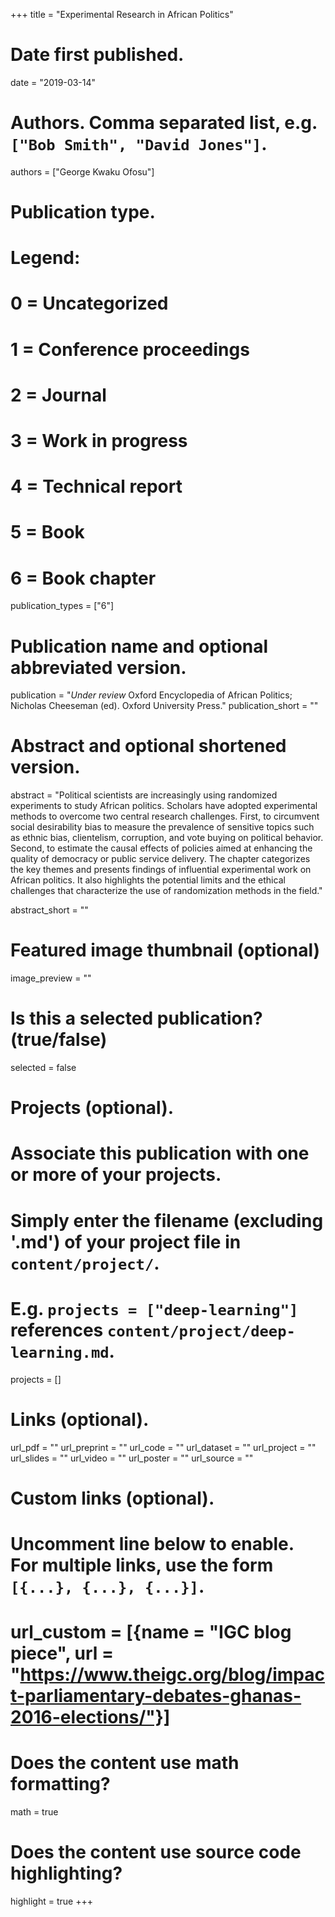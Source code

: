 +++
title = "Experimental Research in African Politics"

# Date first published.
date = "2019-03-14"

# Authors. Comma separated list, e.g. `["Bob Smith", "David Jones"]`.
authors = ["George Kwaku Ofosu"]

# Publication type.
# Legend:
# 0 = Uncategorized
# 1 = Conference proceedings
# 2 = Journal
# 3 = Work in progress
# 4 = Technical report
# 5 = Book
# 6 = Book chapter
publication_types = ["6"]

# Publication name and optional abbreviated version.
publication = "*Under review* Oxford Encyclopedia of African Politics; Nicholas Cheeseman (ed). Oxford University Press."
 publication_short = ""

# Abstract and optional shortened version.
abstract = "Political scientists are increasingly using randomized experiments to study African politics. Scholars have adopted experimental methods to overcome two central research challenges. First, to circumvent social desirability bias to measure the prevalence of sensitive topics such as ethnic bias, clientelism, corruption, and vote buying on political behavior. Second, to estimate the causal effects of policies aimed at enhancing the quality of democracy or public service delivery. The chapter categorizes the key themes and presents findings of influential experimental work on African politics. It also highlights the potential limits and the ethical challenges that characterize the use of randomization methods in the field." 

abstract_short = ""

# Featured image thumbnail (optional)
image_preview = ""

# Is this a selected publication? (true/false)
selected = false

# Projects (optional).
#   Associate this publication with one or more of your projects.
#   Simply enter the filename (excluding '.md') of your project file in `content/project/`.
#   E.g. `projects = ["deep-learning"]` references `content/project/deep-learning.md`.
projects = []

# Links (optional).
url_pdf = ""
url_preprint = ""
url_code = ""
url_dataset = ""
url_project = ""
url_slides = ""
url_video = ""
url_poster = ""
url_source = ""

# Custom links (optional).
#   Uncomment line below to enable. For multiple links, use the form `[{...}, {...}, {...}]`.
# url_custom = [{name = "IGC blog piece", url = "https://www.theigc.org/blog/impact-parliamentary-debates-ghanas-2016-elections/"}]

# Does the content use math formatting?
math = true

# Does the content use source code highlighting?
highlight = true
+++
